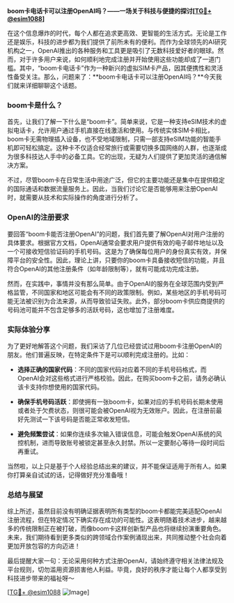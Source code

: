 **boom卡电话卡可以注册OpenAI吗？——一场关于科技与便捷的探讨[[TG💪+ @esim1088](https://t.me/s/esim1088)]**

在这个信息爆炸的时代，每个人都在追求更高效、更智能的生活方式。无论是工作还是娱乐，科技的进步都为我们提供了前所未有的便利。而作为全球领先的AI研究机构之一，OpenAI推出的各种服务和工具更是吸引了无数科技爱好者的眼球。然而，对于许多用户来说，如何顺利地完成注册并开始使用这些功能却成了一道门槛。其中，“boom卡电话卡”作为一种新兴的虚拟SIM卡产品，因其便携性和灵活性备受关注。那么，问题来了：**boom卡电话卡可以注册OpenAI吗？**今天我们就来详细聊聊这个话题。

### boom卡是什么？

首先，让我们了解一下什么是“boom卡”。简单来说，它是一种支持eSIM技术的虚拟电话卡，允许用户通过手机直接在线激活和使用。与传统实体SIM卡相比，boom卡无需物理插入设备，也不受地域限制，只需一部支持eSIM功能的智能手机即可轻松搞定。这种卡不仅适合经常旅行或需要切换多国网络的人群，也逐渐成为很多科技达人手中的必备工具。它的出现，无疑为人们提供了更加灵活的通信解决方案。

不过，尽管boom卡在日常生活中用途广泛，但它的主要功能还是集中在提供稳定的国际通话和数据流量服务上。因此，当我们讨论它是否能够用来注册OpenAI时，就需要从技术和实际操作的角度进行分析了。

### OpenAI的注册要求

要回答“boom卡能否注册OpenAI”的问题，我们首先要了解OpenAI对用户注册的具体要求。根据官方文档，OpenAI通常会要求用户提供有效的电子邮件地址以及一个可接收短信验证码的手机号码。这是为了确保每位用户的身份真实有效，并保障平台的安全性。因此，理论上讲，只要你的boom卡具备接收短信的功能，并且符合OpenAI的其他注册条件（如年龄限制等），就有可能成功完成注册。

然而，在实践中，事情并没有那么简单。由于OpenAI的服务在全球范围内受到严格监管，不同国家和地区可能会有不同的政策限制。例如，某些地区的手机号码可能无法被识别为合法来源，从而导致验证失败。此外，部分boom卡供应商提供的号码池可能并不包含足够多的活跃号码，这也增加了注册难度。

### 实际体验分享

为了更好地解答这个问题，我们采访了几位已经尝试过用boom卡注册OpenAI的朋友。他们普遍反映，在特定条件下是可以顺利完成注册的。比如：

- **选择正确的国家代码**：不同的国家代码对应着不同的手机号码格式，而OpenAI会对这些格式进行严格校验。因此，在购买boom卡之前，请务必确认该卡支持你想使用的国家代码。
  
- **确保手机号码活跃**：即使拥有一张boom卡，如果对应的手机号码长期未使用或者处于欠费状态，则很可能会被OpenAI视为无效账户。因此，在注册前最好先测试一下该号码是否能正常收发短信。

- **避免频繁尝试**：如果你连续多次输入错误信息，可能会触发OpenAI系统的风控机制，进而导致账号被锁定甚至永久封禁。所以一定要耐心等待一段时间后再重试。

当然啦，以上只是基于个人经验总结出来的建议，并不能保证适用于所有人。如果你打算亲自试试的话，记得做好充分准备哦！

### 总结与展望

综上所述，虽然目前没有明确证据表明所有类型的boom卡都能完美适配OpenAI注册流程，但在特定情况下确实存在成功的可能性。这表明随着技术进步，越来越多的传统限制正在被打破，而像boom卡这样创新型产品也将继续扮演重要角色。未来，我们期待看到更多类似的跨领域合作案例涌现出来，共同推动整个社会向着更加开放包容的方向迈进！

最后提醒大家一句：无论采用何种方式注册OpenAI，请始终遵守相关法律法规及平台规则，切勿滥用资源损害他人利益。毕竟，良好的秩序才能让每个人都享受到科技进步带来的福祉呀～

[[TG💪+ @esim1088](https://t.me/s/esim1088) ![Image](https://i.postimg.cc/4NQfJmqS/Snipaste-2025-05-13-00-14-12.png)]